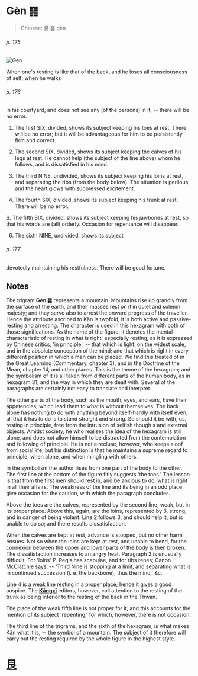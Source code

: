 # Gèn ䷳

> Chinese: 艮 ䷳ gèn

###### p. 175

![Gen](https://88o.io/wp-content/uploads/2018/09/52-e889aegen.jpg)

When one's resting is like that of the back, and he loses all consciousness of self; when he walks

###### p. 176

in his courtyard, and does not see any (of the persons) in it, -- there will be no error.

1. The first SIX, divided, shows its subject keeping his toes at rest. There will be no error; but it will be advantageous for him to be persistently firm and correct.

2. The second SIX, divided, shows its subject keeping the calves of his legs at rest. He cannot help (the subject of the line above) whom he follows, and is dissatisfied in his mind.

3. The third NINE, undivided, shows its subject keeping his loins at rest, and separating the ribs (from the body below). The situation is perilous, and the heart glows with suppressed excitement.

4. The fourth SIX, divided, shows its subject keeping his trunk at rest. There will be no error.

S. The fifth SIX, divided, shows its subject keeping his jawbones at rest, so that his words are (all) orderly. Occasion for repentance will disappear.

6. The sixth NINE, undivided, shows its subject

###### p. 177

devotedly maintaining his restfulness. There will be good fortune.

## Notes

The trigram **Gèn ䷳** represents a mountain. Mountains rise up grandly from the surface of the earth, and their masses rest on it in quiet and solemn majesty; and they serve also to arrest the onward progress of the traveller. Hence the attribute ascribed to Kăn is twofold; it is both active and passive-resting and arresting. The character is used in this hexagram with both of those significations. As the name of the figure, it denotes the mental characteristic of resting in what is right; especially resting, as it is expressed by Chinese critics, 'in principle,' -- that which is light, on the widest scale, and in the absolute conception of the mind; and that which is right in every different position in which a man can be placed. We find this treated of in the Great Learning (Commentary, chapter 3), and in the Doctrine of the Mean, chapter 14, and other places. This is the theme of the hexagram; and the symbolism of it is all taken from different parts of the human body, as in hexagram 31, and the way in which they are dealt with. Several of the paragraphs are certainly not easy to translate and interpret.

The other parts of the body, such as the mouth, eyes, and ears, have their appetencies, which lead them to what is without themselves. The back alone has nothing to do with anything beyond itself-hardly with itself even; all that it has to do is to stand straight and strong. So should it be with, us, resting in principle, free from the intrusion of selfish though s and external objects. Amidst society, he who realises the idea of the hexagram is still alone, and does not allow himself to be distracted from the contemplation and following of principle. He is not a recluse, however, who keeps aloof from social life; but his distinction is that he maintains a supreme regard to principle, when alone, and when mingling with others.

In the symbolism the author rises from one part of the body to the other. The first line at the bottom of the figure fitly suggests 'the toes.' The lesson is that from the first men should rest in, and be anxious to do, what is right in all their affairs. The weakness of the line and its being in an odd place give occasion for the caution, with which the paragraph concludes.

Above the toes are the calves, represented by the second line, weak, but in its proper place. Above this, again, are the loins, represented by 3, strong, and in danger of being violent. Line 2 follows 3, and should help it; but is unable to do so; and there results dissatisfaction.

When the calves are kept at rest, advance is stopped, but no other harm ensues. Not so when the loins are kept at rest, and unable to bend, for the connexion between the upper and lower parts of the body is then broken. The dissatisfaction increases to an angry heat. Paragraph 3 is unusually difficult. For 'loins' P. Regis has scapulae, and for ribs renes; Canon McClatchie says: -- 'Third Nine is stopping at a limit, and separating what is in continued succession (i. e. the backbone); thus the mind,' &c.

Line 4 is a weak line resting in a proper place; hence it gives a good auspice. The [**Kāngxī**](https://en.wikipedia.org/wiki/Kangxi_Dictionary) editors, however, call attention to the resting of the trunk as being inferior to the resting of the back in the Thwan.

The place of the weak fifth line is not proper for it; and this accounts for the mention of its subject 'repenting,' for which, however, there is not occasion.

The third line of the trigrams, and the sixth of the hexagram, is what makes Kăn what it is, -- the symbol of a mountain. The subject of it therefore will carry out the resting required by the whole figure in the highest style.

# [艮](./e889aegen_cn.md)
